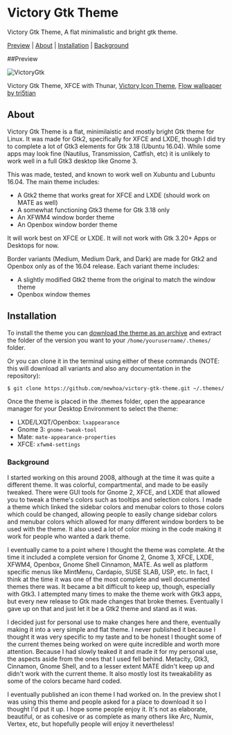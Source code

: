 # Victory Gtk Theme
Victory Gtk Theme, A flat minimalistic and bright gtk theme.

[Preview](#preview) | [About](#about) | [Installation](#install) | [Background](#background)

<a name="preview"></a>

##Preview

![VictoryGtk](https://i.imgur.com/XoQvUH9.png "VictoryGtk")

Victory Gtk Theme, XFCE with Thunar, [Victory Icon Theme](https://github.com/newhoa/victory-icon-theme), [Flow wallpaper by tri5tian](https://www.gnome-look.org/content/show.php/Flow?content=71058)

<a name="about"></a>

## About

Victory Gtk Theme is a flat, minimilaistic and mostly bright Gtk theme for Linux. It was made for Gtk2, specifically for XFCE and LXDE, though I did try to complete a lot of Gtk3 elements for Gtk 3.18 (Ubuntu 16.04). While some apps may look fine (Nautilus, Transmission, Catfish, etc) it is unlikely to work well in a full Gtk3 desktop like Gnome 3.

This was made, tested, and known to work well on Xubuntu and Lubuntu 16.04. The main theme includes:

* A Gtk2 theme that works great for XFCE and LXDE (should work on MATE as well)
* A somewhat functioning Gtk3 theme for Gtk 3.18 only
* An XFWM4 window border theme
* An Openbox window border theme

It will work best on XFCE or LXDE. It will not work with Gtk 3.20+ Apps or Desktops for now.


Border variants (Medium, Medium Dark, and Dark) are made for Gtk2 and Openbox only as of the 16.04 release. Each variant theme includes:

* A slightly modified Gtk2 theme from the original to match the window theme
* Openbox window themes

<a name="install"></a>

## Installation

To install the theme you can [download the theme as an archive](https://github.com/newhoa/victory-gtk-theme/archive/master.zip) and extract the folder of the version you want to your `/home/yourusername/.themes/` folder.

Or you can clone it in the terminal using either of these commands (NOTE: this will download all variants and also any documentation in the repository):

```bash
$ git clone https://github.com/newhoa/victory-gtk-theme.git ~/.themes/
```


Once the theme is placed in the .themes folder, open the appearance manager for your Desktop Environment to select the theme:

- LXDE/LXQT/Openbox: `lxappearance`
- Gnome 3: `gnome-tweak-tool`
- Mate: `mate-appearance-properties`
- XFCE: `xfwm4-settings`

<a name="background"></a>

### Background

I started working on this around 2008, although at the time it was quite a different theme. It was colorful, compartmental, and made to be easily tweaked. There were GUI tools for Gnome 2, XFCE, and LXDE that allowed you to tweak a theme's colors such as tooltips and selection colors. I made a theme which linked the sidebar colors and menubar colors to those colors which could be changed, allowing people to easily change sidebar colors and menubar colors which allowed for many different window borders to be used with the theme. It also used a lot of color mixing in the code making it work for people who wanted a dark theme.

I eventually came to a point where I thought the theme was complete. At the time it included a complete version for Gnome 2, Gnome 3, XFCE, LXDE, XFWM4, Openbox, Gnome Shell Cinnamon, MATE. As well as platform specific menus like MintMenu, Cardapio, SUSE SLAB, USP, etc. In fact, I think at the time it was one of the most complete and well documented themes there was. It became a bit difficult to keep up, though, especially with Gtk3. I attempted many times to make the theme work with Gtk3 apps, but every new release to Gtk made changes that broke themes. Eventually I gave up on that and just let it be a Gtk2 theme and stand as it was.

I decided just for personal use to make changes here and there, eventually making it into a very simple and flat theme. I never published it because I thought it was very specific to my taste and to be honest I thought some of the current themes being worked on were quite incredible and worth more attention. Because I had slowly teaked it and made it for my personal use, the aspects aside from the ones that I used fell behind. Metacity, Gtk3, Cinnamon, Gnome Shell, and to a lesser extent MATE didn't keep up and didn't work with the current theme. It also mostly lost its tweakability as some of the colors became hard coded.

I eventually published an icon theme I had worked on. In the preview shot I was using this theme and people asked for a place to download it so I thought I'd put it up. I hope some people enjoy it. It's not as elaborate, beautiful, or as cohesive or as complete as many others like Arc, Numix, Vertex, etc, but hopefully people will enjoy it nevertheless!
